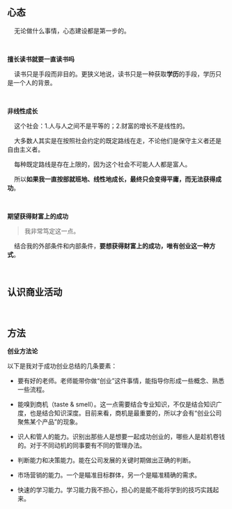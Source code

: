 ## 心态

    无论做什么事情，心态建设都是第一步的。

    

**擅长读书就要一直读书吗**

    读书只是手段而非目的。更狭义地说，读书只是一种获取**学历**的手段，学历只是一个人的背景。

    

**非线性成长**

    这个社会：1.人与人之间不是平等的；2.财富的增长不是线性的。

    大多数人其实是在按照社会约定的既定路线在走，不论他们是保守主义者还是自由主义者。

    每种既定路线是存在上限的，因为这个社会不可能人人都是富人。

    所以**如果我一直按部就班地、线性地成长，最终只会变得平庸，而无法获得成功**。

    

**期望获得财富上的成功**

> 我非常笃定这一点。

    结合我的外部条件和内部条件，**要想获得财富上的成功，唯有创业这一种方式**。

    

## 认识商业活动

    

## 方法

**创业方法论**

以下是我对于成功创业总结的几条要素：

- 要有好的老师。老师能带你做“创业”这件事情，能指导你形成一些概念、熟悉一些流程。

- 能嗅到商机（taste & smell）。这一点需要结合专业知识，不仅是结合知识广度，也是结合知识深度。目前来看，商机是最重要的，所以才会有“创业公司聚焦某个产品”的现象。

- 识人和管人的能力。识别出那些人是想要一起成功创业的，哪些人是趁机卷钱的。对于不同动机的同事要有不同的管理办法。

- 判断能力和决策能力。能在公司发展的关键时期做出正确的判断。

- 市场营销的能力。一个是瞄准目标群体，另一个是瞄准精确的需求。

- 快速的学习能力。学习能力我不担心，担心的是能不能将学到的技巧实践起来。
